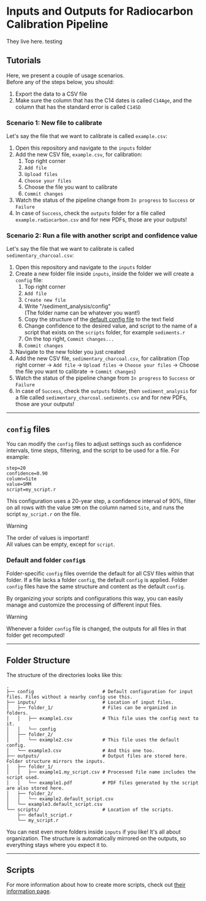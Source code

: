 # Inputs and Outputs for Radiocarbon Calibration Pipeline

They live here.
testing
## Tutorials
Here, we present a couple of usage scenarios.  
Before any of the steps below, you should:
1. Export the data to a CSV file
2. Make sure the column that has the C14 dates is called `C14Age`, and the column that has the standard error is called `C14SD`

### Scenario 1: New file to calibrate 
Let's say the file that we want to calibrate is called `example.csv`:

1. Open this repository and navigate to the `inputs` folder
2. Add the new CSV file, `example.csv`, for calibration:
   1. Top right corner
   2. `Add file`
   3. `Upload files`
   4. `Choose your files`
   5. Choose the file you want to calibrate
   6. `Commit changes`
3. Watch the status of the pipeline change from `In progress` to `Success` or `Failure`
4. In case of `Success`, check the `outputs` folder for a file called `example.radiocarbon.csv` and for new PDFs, those are your outputs! 

### Scenario 2: Run a file with another script and confidence value 
Let's say the file that we want to calibrate is called `sedimentary_charcoal.csv`:

1. Open this repository and navigate to the `inputs` folder
2. Create a new folder file inside `inputs`, inside the folder we will create a `config` file:
    1. Top right corner
    2. `Add file`
    3. `Create new file`
    4. Write "/sediment_analysis/config"  
       (The folder name can be whatever you want!)
    5. Copy the structure of the [default config file](./config) to the text field
    6. Change confidence to the desired value, and script to the name of a script that exists on the `scripts` folder, for example `sediments.r`
    7. On the top right, `Commit changes...`
    8. `Commit changes`  
3. Navigate to the new folder you just created
4. Add the new CSV file, `sedimentary_charcoal.csv`, for calibration (Top right corner -> `Add file` -> `Upload files` -> `Choose your files` -> Choose the file you want to calibrate -> `Commit changes`)
5. Watch the status of the pipeline change from `In progress` to `Success` or `Failure`
6. In case of `Success`, check the `outputs` folder, then `sediment_analysis` for a file called `sedimentary_charcoal.sediments.csv` and for new PDFs, those are your outputs!

---

## `config` files
You can modify the `config` files to adjust settings such as confidence intervals, time steps, filtering, and the script to be used for a file.
For example:
```file
step=20
confidence=0.90
column=Site
value=SMM
script=my_script.r
```
This configuration uses a 20-year step, a confidence interval of 90%, filter on all rows with the value `SMM` on the column named `Site`, and runs the script `my_script.r` on the file.

> [!WARNING]
> The order of values is important!  
> All values can be empty, except for `script`.

### Default and folder `config`s
Folder-specific `config` files override the default for all CSV files within that folder. If a file lacks a folder `config`, the default `config` is applied. Folder `config` files have the same structure and content as the default `config`.

By organizing your scripts and configurations this way, you can easily manage and customize the processing of different input files.

> [!WARNING]
> Whenever a folder `config` file is changed, the outputs for all files in that folder get recomputed!

---

## Folder Structure
The structure of the directories looks like this:
```
.
├── config                         # Default configuration for input files. Files without a nearby config use this.
├── inputs/                        # Location of input files.
│   ├── folder_1/                  # Files can be organized in folders.
│   │   ├── example1.csv           # This file uses the config next to it.
│   │   └── config
│   ├── folder_2/
│   │   └── example2.csv           # This file uses the default config.
│   └── example3.csv               # And this one too.
├── outputs/                       # Output files are stored here. Folder structure mirrors the inputs.
│   ├── folder_1/
│   │   ├── example1.my_script.csv # Processed file name includes the script used.
│   │   └── example1.pdf           # PDF files generated by the script are also stored here.
│   ├── folder_2/
│   │   └── example2.default_script.csv
│   └── example3.default_script.csv
└── scripts/                       # Location of the scripts.
    ├── default_script.r
    └── my_script.r
```
You can nest even more folders inside `inputs` if you like! It's all about organization. The structure is automatically mirrored on the outputs, so everything stays where you expect it to.

---

## Scripts 
For more information about how to create more scripts, check out [their information page](./scripts/README.md).
